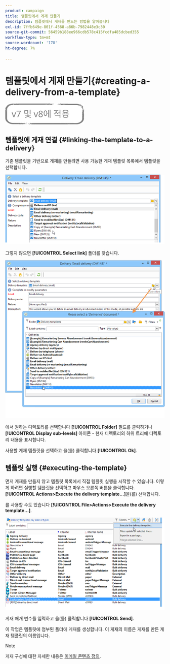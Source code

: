 ```yaml
---
product: campaign
title: 템플릿에서 게재 만들기
description: 템플릿에서 게재를 만드는 방법을 알아봅니다
exl-id: 7ffb649e-801f-4568-a86b-7982448e3c30
source-git-commit: 56459b188ee966cdb578c415fcdfa485dcbed355
workflow-type: tm+mt
source-wordcount: '178'
ht-degree: 7%

---
```


# 템플릿에서 게재 만들기{#creating-a-delivery-from-a-template}

![](../../assets/common.svg)

## 템플릿에 게재 연결 {#linking-the-template-to-a-delivery}

기존 템플릿을 기반으로 게재를 만들려면 사용 가능한 게재 템플릿 목록에서 템플릿을 선택합니다.

![](assets/s_ncs_user_wizard_select_template.png)

그렇지 않으면 **[!UICONTROL Select link]** 폴더를 찾습니다.

![](assets/s_ncs_user_wizard_choose_link.png)

에서 원하는 디렉토리를 선택합니다 **[!UICONTROL Folder]** 필드를 클릭하거나 **[!UICONTROL Display sub-levels]** 아이콘 - 현재 디렉토리의 하위 트리에 디렉토리 내용을 표시합니다.

사용할 게재 템플릿을 선택하고 을(를) 클릭합니다 **[!UICONTROL Ok]**.

## 템플릿 실행 {#executing-the-template}

먼저 게재를 만들지 않고 템플릿 목록에서 직접 템플릿 실행을 시작할 수 있습니다. 이렇게 하려면 실행할 템플릿을 선택하고 마우스 오른쪽 버튼을 클릭합니다. **[!UICONTROL Actions>Execute the delivery template...]**&#x200B;을(를) 선택합니다.

를 사용할 수도 있습니다 **[!UICONTROL File>Actions>Execute the delivery template...]**.

![](assets/s_ncs_user_template_execute_menu.png)

게재 매개 변수를 입력하고 을(를) 클릭합니다 **[!UICONTROL Send]**.

이 작업은 템플릿에 첨부된 폴더에 게재를 생성합니다. 이 게재의 이름은 게재를 만든 게재 템플릿의 이름입니다.

>[!NOTE]
>
>게재 구성에 대한 자세한 내용은 [이메일 콘텐츠 정의](defining-the-email-content.md).
